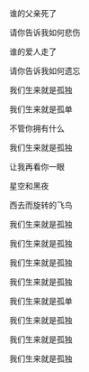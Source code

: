 谁的父亲死了

请你告诉我如何悲伤

谁的爱人走了

请你告诉我如何遗忘

我们生来就是孤独

我们生来就是孤单

不管你拥有什么

我们生来就是孤独

让我再看你一眼

星空和黑夜

西去而旋转的飞鸟

我们生来就是孤独

我们生来就是孤独

我们生来就是孤独

我们生来就是孤独

我们生来就是孤单

我们生来就是孤独

我们生来就是孤独

我们生来就是孤独